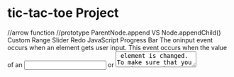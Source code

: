 # tic-tac-toe Project
//arrow function
//prototype
ParentNode.append VS Node.appendChild()
Custom Range Slider
Redo JavaScript Progress Bar
The oninput event occurs when an element gets user input.
This event occurs when the value of an <input> or <textarea> element is changed.
To make sure that you use browser that supports fat arrow.
You want to use strict mode not only because you want to throw errors when you don't define a variable or things like that, but also you want to tell the browser to use the latest functionality.
THe Arrow function does not have its own 'this', which means it's going to use its parents 'this'. //It uses 'this' from the code that contains the Arrow Function.
splice:adds/removes items to/from an array, returns the removed item(s), changes the existing array; Array method
slice:returns the extracted parts.The original array/string will not be changed.
The :nth-child() CSS pseudo-class matches elements based on their position in a group of siblings.
The :nth-child(n) selector matches every element that is the nth child, regardless of type, of its parent.
The :nth-of-type() CSS pseudo-class matches elements of a given type, based on their position among a group of siblings.
The :nth-of-type(n) selector matches every element that is the nth child, of a particular type, of its parent.
